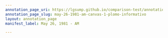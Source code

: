 ```yaml
---
annotation_page_uri: https://lgsump.github.io/comparison-test/annotations/may-26-1981-am-canvas-1-plomo-informativo.json
annotation_page_slug: may-26-1981-am-canvas-1-plomo-informativo
layout: annotation_page
manifest_label: May 26, 1981 - AM

---
```


